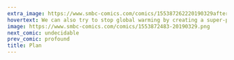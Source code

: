 ```yaml
---
extra_image: https://www.smbc-comics.com/comics/155387262220190329after.png
hovertext: We can also try to stop global warming by creating a super-powerful AI bent on survival at any cost!
image: https://www.smbc-comics.com/comics/1553872483-20190329.png
next_comic: undecidable
prev_comic: profound
title: Plan
---
```


